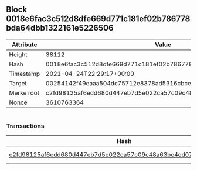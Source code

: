 ## Block 0018e6fac3c512d8dfe669d771c181ef02b786778bda64dbb1322161e5226506

Attribute | Value
--- | ---
Height | 38112
Hash | 0018e6fac3c512d8dfe669d771c181ef02b786778bda64dbb1322161e5226506
Timestamp | 2021-04-24T22:29:17+00:00
Target | 00254142f49eaaa504dc75712e8378ad5316cbcead634704b3734b6271167cc4
Merke root | c2fd98125af6edd680d447eb7d5e022ca57c09c48a63be4ed07b8cf3172087a4
Nonce | 3610763364

```

```

### Transactions

Hash | Amount
--- | ---
[c2fd98125af6edd680d447eb7d5e022ca57c09c48a63be4ed07b8cf3172087a4](c2fd98125af6edd680d447eb7d5e022ca57c09c48a63be4ed07b8cf3172087a4.md) | 10.00000000 SKEPTI 
